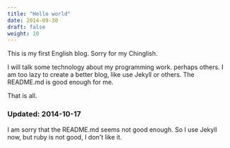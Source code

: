 ```yaml
---
title: "Hello world"
date: 2014-09-30
draft: false
weight: 10
---
```


This is my first English blog. Sorry for my Chinglish.

I will talk some technology about my programming work. perhaps others. I am too lazy to create a better blog, like use Jekyll or others. The README.md is good enough for me.

That is all.

### Updated: 2014-10-17

I am sorry that the README.md seems not good enough. So I use Jekyll now, but ruby is not good, I don't like it.

